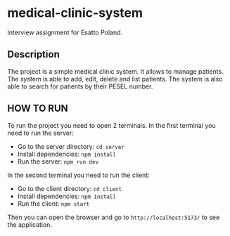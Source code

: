 # medical-clinic-system
Interview assignment for Esatto Poland.

## Description
The project is a simple medical clinic system. It allows to manage patients. 
The system is able to add, edit, delete and list patients. The system is also able 
to search for patients by their PESEL number.

## HOW TO RUN
To run the project you need to open 2 terminals. In the first terminal you need to run the server:
- Go to the server directory: `cd server`
- Install dependencies: `npm install`
- Run the server: `npm run dev`

In the second terminal you need to run the client:
- Go to the client directory: `cd client`
- Install dependencies: `npm install`
- Run the client: `npm start`

Then you can open the browser and go to `http://localhost:5173/` to see the application.
